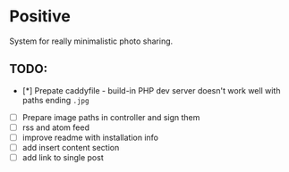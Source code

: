Positive
========

System for really minimalistic photo sharing.

## TODO:

* [*] Prepate caddyfile - build-in PHP dev server doesn't work well with paths ending `.jpg`
* [ ] Prepare image paths in controller and sign them
* [ ] rss and atom feed
* [ ] improve readme with installation info
* [ ] add insert content section
* [ ] add link to single post